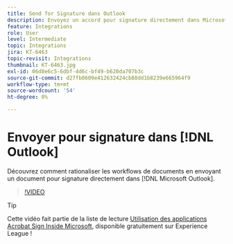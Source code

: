 ```yaml
---
title: Send for Signature dans Outlook
description: Envoyez un accord pour signature directement dans Microsoft Outlook
feature: Integrations
role: User
level: Intermediate
topic: Integrations
jira: KT-6463
topic-revisit: Integrations
thumbnail: KT-6463.jpg
exl-id: 06d8e6c5-6dbf-4d6c-bf49-b620da707b3c
source-git-commit: d27fb8609e412632424cb88dd1b8239e665964f9
workflow-type: tm+mt
source-wordcount: '54'
ht-degree: 0%

---
```


# Envoyer pour signature dans [!DNL Outlook]

Découvrez comment rationaliser les workflows de documents en envoyant un document pour signature directement dans [!DNL Microsoft Outlook].

>[!VIDEO](https://video.tv.adobe.com/v/37839?quality=12&learn=on&hidetitle=true)

>[!TIP]
>
>Cette vidéo fait partie de la liste de lecture [Utilisation des applications Acrobat Sign Inside Microsoft](https://experienceleague.adobe.com/fr/playlists/acrobat-sign-integrate-microsoft-apps), disponible gratuitement sur Experience League !
